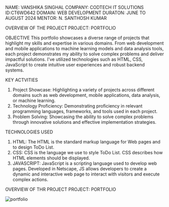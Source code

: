 NAME: VANSHIKA SINGHAL
COMPANY: CODTECH IT SOLUTIONS
ID:CT6WD642
DOMAIN: WEB DEVELOPMENT
DURATON: JUNE TO AUGUST 2024
MENTOR: N. SANTHOSH KUMAR

OVERVIEW OF THE PROJECT
PROJECT: PORTFOLIO

OBJECTIVE
This portfolio showcases a diverse range of projects that highlight my skills and expertise in various domains. From web development and mobile applications to machine learning models and data analysis tools, each project demonstrates my ability to solve complex problems and deliver impactful solutions. I've utilized technologies such as HTML, CSS,  JavaScript to create intuitive user experiences and robust backend systems. 

KEY ACTVITIES
1. Project Showcase: Highlighting a variety of projects across different domains such as web development, mobile applications, data analysis, or machine learning.
2. Technology Proficiency: Demonstrating proficiency in relevant programming languages, frameworks, and tools used in each project.
3. Problem Solving: Showcasing the ability to solve complex problems through innovative solutions and effective implementation strategies.

TECHNOLOGIES USED
1. HTML: The HTML is the standard markup language for Web pages and to design ToDo List.
2. CSS:  CSS is the language we use to style ToDo List. CSS describes how HTML elements should be displayed.
3. JAVASCRIPT: JavaScript is a scripting language used to develop web pages. Developed in Netscape, JS allows developers to create a dynamic and interactive web page to interact with visitors and execute complex actions.

OVERVIEW OF THR PROJECT
PROJECT: PORTFOLIO

![portfolio](https://github.com/user-attachments/assets/cb3e08c7-224c-4d93-8464-977333a745c2)



